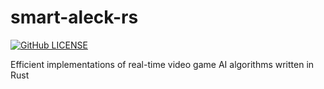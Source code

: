 # smart-aleck-rs

[![GitHub LICENSE](https://img.shields.io/github/license/zfzackfrost/smart-aleck-rs)](https://github.com/zfzackfrost/smart-aleck-rs/blob/main/LICENSE)


Efficient implementations of real-time video game AI algorithms written in Rust
